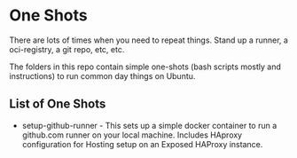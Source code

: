 # One Shots

There are lots of times when you need to repeat things. Stand up a runner, a oci-registry, a git repo, etc, etc.

The folders in this repo contain simple one-shots (bash scripts mostly and instructions) to run common day things on Ubuntu.


## List of One Shots

- setup-github-runner  - This sets up a simple docker container to run a github.com runner on  your local machine. Includes HAproxy configuration for Hosting setup on an Exposed HAProxy instance.


